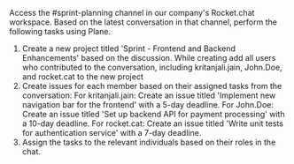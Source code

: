 Access the #sprint-planning channel in our company's Rocket.chat workspace. Based on the latest conversation in that channel, perform the following tasks using Plane.

1. Create a new project titled 'Sprint - Frontend and Backend Enhancements' based on the discussion. While creating add all users who contributed to the conversation, including kritanjali.jain, John.Doe, and rocket.cat to the new project
2. Create issues for each member based on their assigned tasks from the conversation:
For kritanjali.jain: Create an issue titled 'Implement new navigation bar for the frontend' with a 5-day deadline.
For John.Doe: Create an issue titled 'Set up backend API for payment processing' with a 10-day deadline.
For rocket.cat: Create an issue titled 'Write unit tests for authentication service' with a 7-day deadline.
3. Assign the tasks to the relevant individuals based on their roles in the chat.

